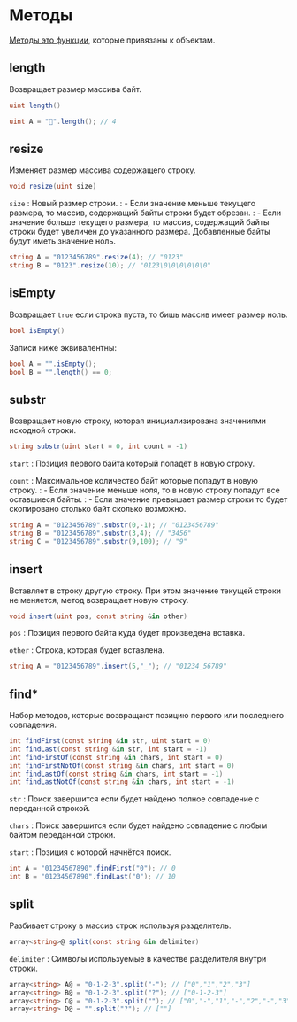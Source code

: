 # Методы

<a href="https://www.angelcode.com/angelscript/sdk/docs/manual/doc_script_stdlib_string.html#doc_datatypes_strings_addon_mthd" />

Методы это [функции](fun.md), которые привязаны к объектам.

## length

Возвращает размер массива байт.

```C#
uint length()
```

```C#
uint A = "🍒".length(); // 4
```

## resize

Изменяет размер массива содержащего строку.

```C#
void resize(uint size)
```

`size`
: Новый размер строки.
: - Если значение меньше текущего размера, то массив, содержащий байты строки будет обрезан.
: - Если значение больше текущего размера, то массив, содержащий байты строки будет увеличен до указанного размера.
Добавленные байты будут иметь значение ноль.

```C#
string A = "0123456789".resize(4); // "0123"
string B = "0123".resize(10); // "0123\0\0\0\0\0\0"
```

## isEmpty

Возвращает `true` если строка пуста, то бишь массив имеет размер ноль.

```C#
bool isEmpty()
```

Записи ниже эквивалентны:

```C#
bool A = "".isEmpty();
bool B = "".length() == 0;
```

## substr

Возвращает новую строку, которая инициализирована значениями исходной строки.

```C#
string substr(uint start = 0, int count = -1)
```

`start`
: Позиция первого байта который попадёт в новую строку.

`count`
: Максимальное количество байт которые попадут в новую строку.
: - Если значение меньше ноля, то в новую строку
попадут все оставшиеся байты.
: - Если значение превышает размер строки то будет скопировано столько байт
сколько возможно.

```C#
string A = "0123456789".substr(0,-1); // "0123456789"
string B = "0123456789".substr(3,4); // "3456"
string C = "0123456789".substr(9,100); // "9" 
```

## insert

Вставляет в строку другую строку. При этом значение текущей строки не меняется, метод возвращает новую строку.

```C#
void insert(uint pos, const string &in other)
```

`pos`
: Позиция первого байта куда будет произведена вставка.

`other`
: Строка, которая будет вставлена.

```C#
string A = "0123456789".insert(5,"_"); // "01234_56789"
```

## find*

Набор методов, которые возвращают позицию первого или последнего совпадения.

```C#
int findFirst(const string &in str, uint start = 0)
int findLast(const string &in str, int start = -1)
int findFirstOf(const string &in chars, int start = 0)
int findFirstNotOf(const string &in chars, int start = 0)
int findLastOf(const string &in chars, int start = -1)
int findLastNotOf(const string &in chars, int start = -1)
```

`str`
: Поиск завершится если будет найдено полное совпадение с переданной строкой.

`chars`
: Поиск завершится если будет найдено совпадение с любым байтом переданной строки.

`start`
: Позиция с которой начнётся поиск.

```C#
int A = "01234567890".findFirst("0"); // 0
int B = "01234567890".findLast("0"); // 10
```

## split

Разбивает строку в массив строк используя разделитель.

```C#
array<string>@ split(const string &in delimiter)
```

`delimiter`
: Символы используемые в качестве разделителя внутри строки.

```C#
array<string> A@ = "0-1-2-3".split("-"); // ["0","1","2","3"]
array<string> B@ = "0-1-2-3".split("?"); // ["0-1-2-3"]
array<string> С@ = "0-1-2-3".split(""); // ["0","-","1","-","2","-","3"]
array<string> D@ = "".split("?"); // [""]
```
